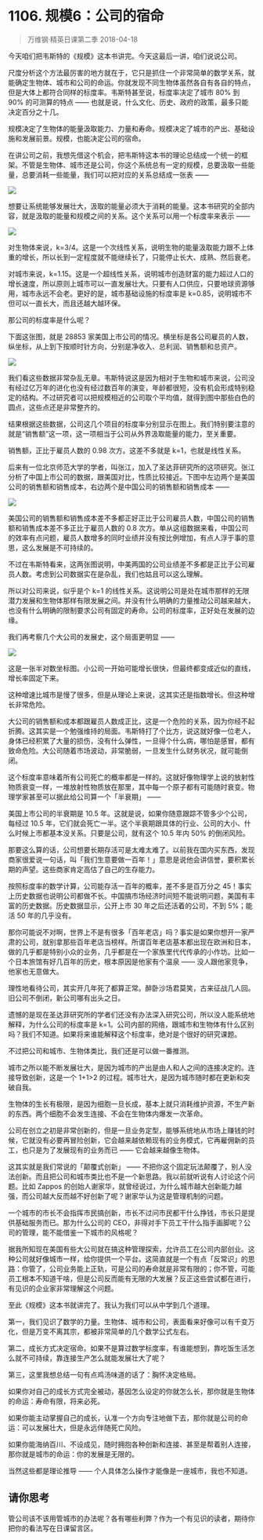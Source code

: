 # 1106. 规模6：公司的宿命
> 万维钢·精英日课第二季
2018-04-18

今天咱们把韦斯特的《规模》这本书讲完。今天这最后一讲，咱们说说公司。

尺度分析这个方法最厉害的地方就在于，它只是抓住一个非常简单的数学关系，就能确定生物体、城市和公司的命运。你就发现不同生物体虽然各自有各自的特点，但是大体上都符合同样的标度率。韦斯特甚至说，标度率决定了城市 80% 到 90% 的可测算的特点 —— 也就是说，什么文化、历史、政府的政策，最多只能决定百分之十几。

规模决定了生物体的能量汲取能力、力量和寿命。规模决定了城市的产出、基础设施和发展前景。规模，也能决定公司的宿命。

在讲公司之前，我想先借这个机会，把韦斯特这本书的理论总结成一个统一的框架。不管是生物体、城市还是公司，你这个系统总有一定的规模，总要汲取一些能量，总要消耗一些能量，我们可以把对应的关系总结成一张表 —— 

![](https://raw.githubusercontent.com/dalong0514/selfstudy/master/图片链接/万维钢/2018056.jpg)

想要让系统能够发展壮大，汲取的能量必须大于消耗的能量。这本书研究的全部内容，就是汲取的能量和规模之间的关系。这个关系可以用一个标度率来表示 ——

![](https://raw.githubusercontent.com/dalong0514/selfstudy/master/图片链接/万维钢/2018057.jpg)

对生物体来说，k=3/4。这是一个次线性关系，说明生物的能量汲取能力跟不上体重的增长，所以长到一定程度就不能继续长了，只能停止长大、成熟、然后衰老。

对城市来说，k=1.15。这是一个超线性关系，说明城市创造财富的能力超过人口的增长速度，所以原则上城市可以一直发展壮大。只要有人口供应，只要地球资源够用，城市永远不会老。更好的是，城市基础设施的标度率是 k=0.85，说明城市不但可以一直长大，而且还越大越环保。

那公司的标度率是什么呢？

下面这张图，就是 28853 家美国上市公司的情况。横坐标是各公司雇员的人数，纵坐标，从上到下按顺时针方向，分别是净收入、总利润、销售额和总资产。

![](https://raw.githubusercontent.com/dalong0514/selfstudy/master/图片链接/万维钢/2018058.jpg)

我们看这些数据非常杂乱无章。韦斯特说这是因为相对于生物和城市来说，公司没有经过亿万年的进化也没有经过数百年的演变，年龄都很短，没有机会形成特别稳定的结构。不过研究者可以把规模相近的公司取个平均值，就得到图中那些白色的圆点，这些点还是非常整齐的。

结果根据这些数据，公司这几个项目的标度率分别显示在图上。我们特别要注意的就是“销售额”这一项，这一项相当于公司从外界汲取能量的能力，至关重要。

销售额，正比于雇员人数的 0.98 次方。这差不多就是 k=1，也就是线性关系。

后来有一位北京师范大学的学者，叫张江，加入了圣达菲研究所的这项研究。张江分析了中国上市公司的数据，跟美国对比，性质比较接近。下图中左边两个是美国公司的销售额和销售成本，右边两个是中国公司的销售额和销售成本 ——

![](https://raw.githubusercontent.com/dalong0514/selfstudy/master/图片链接/万维钢/2018059.jpg)

美国公司的销售额和销售成本差不多都正好正比于公司雇员人数，中国公司的销售额和销售成本差不多正比于雇员人数的 0.8 次方。单从这组数据来看，中国公司的效率有点问题，雇员人数增多的同时业绩并没有按比例增加，有点人浮于事的意思，这么发展是不可持续的。

不过在韦斯特看来，这两张图说明，中美两国的公司业绩差不多都是正比于公司雇员人数。考虑到公司数据实在是杂乱，我们也姑且可以这么理解。

所以对公司来说，似乎是个 k=1 的线性关系。这说明公司是处在城市那样的无限潜力发展和生物体那样有限发展之间。并没有什么明确的力量推动公司越来越大，也没有什么明确的限制要求公司有固定的寿命。公司的标度率，正好处在发展的边缘。

我们再考察几个大公司的发展史，这个局面更明显 —— 

![](https://raw.githubusercontent.com/dalong0514/selfstudy/master/图片链接/万维钢/2018060.jpg)

这是一张半对数坐标图。小公司一开始可能增长很快，但最终都变成近似的直线，增长率固定下来。

这种增速比城市是慢了很多，但是从理论上来说，这其实还是指数增长。但这种增长非常危险。

大公司的销售额和成本都跟雇员人数成正比，这是一个危险的关系，因为你经不起折腾。这其实是一个勉强维持的局面。韦斯特打了个比方，说这就好像一位老人，身体已经积累了大量的损伤，没有什么弹性，一旦得个什么病，哪怕是感冒，都有致命危险。大公司随着市场波动，非常脆弱，一旦发生什么财务状况，就可能倒闭。

这个标度率意味着所有公司死亡的概率都是一样的。这就好像物理学上说的放射性物质衰变一样，一堆放射性物质放在那里，其中每一个原子都有可能随时衰变。物理学家甚至可以据此给公司算一个「半衰期」 ——

美国上市公司的半衰期是 10.5 年。这就是说，如果你随意跟踪不管多少个公司，每经过 10.5 年，它们就会死亡一半。这个半衰期跟具体的行业、公司的大小、什么时候上市都基本没关系。只要是公司，就有这个 10.5 年内 50% 的倒闭风险。

那要这么算的话，公司想要长期存活可是太难太难了。以前我在国内买东西，发现商家很爱说一句话，叫「我们生意要做一百年！」意思是说他会讲信誉，要积累长期的声望。这些商家肯定高估了自己的生存能力。

按照标度率的数学计算，公司能存活一百年的概率，差不多是百万分之 45！事实上历史数据也说明公司都做不长。中国搞市场经济时间短不能说明问题，美国有丰富的历史数据。历史数据显示，公开上市 30 年之后还活着的公司，不到 5%；能活 50 年的几乎没有。

那你可能说不对啊，世界上不是有很多「百年老店」吗？事实是如果你想开一家严肃的公司，就别拿那些百年老店当榜样。所谓百年老店基本都出现在欧洲和日本，做的几乎都是特别小众的业务，几乎都是在一个家族里代代传承的小作坊。比如一个日本旅馆有好几百年的历史，根本原因是他家有个温泉 —— 没人跟他家竞争，他家也无意做大。

理性地看待公司，其实开几年死了都算正常。醉卧沙场君莫笑，古来征战几人回。旧公司不倒闭，新公司哪有出头之日。

遗憾的是现在圣达菲研究所的学者们还没有办法深入研究公司，所以没人能系统地解释，为什么公司的标度率是 k=1。公司内部的网络，跟城市和生物体有什么区别吗？我们不知道。如果将来谁能解释这个标度率，绝对是个很好的研究课题。

不过把公司和城市、生物体类比，我们还是可以做一番推测。

城市之所以能不断发展壮大，是因为城市的产出是由人和人之间的连接决定的。连接导致创新，这是一个 1+1>2 的过程。城市壮大，是因为城市随时都在更新和突破自我。

生物体的生长有极限，是因为细胞一旦长成，基本上就只消耗维护资源，不生产新的东西。两个细胞不会发生连接、不会在生物体内爆发一次革命。

公司在创立之初是非常创新的，但是一旦业务定型，能够系统地从市场上赚钱的时候，它就没有必要再冒险创新，它会越来越依赖现有的业务模式，它再雇佣新的员工，也只是为了发展现有的业务而已 —— 它会越来越像生物体。

这其实就是我们常说的「颠覆式创新」 —— 不把你这个固定玩法颠覆了，别人没法创新。而且把公司和城市类比也不是一个新思路。我以前就听说有人讨论这个问题。比如 Zappos 的创始人谢家华，就曾经说过，为什么城市越大创新能力越强，而公司越大反而越不好创新了呢？谢家华认为这是管理机制的问题。

一个城市的市长不会指挥市民搞创新，市长不过问市民都干什么挣钱，市长只是提供基础服务而已。那为什么公司的 CEO，非得对手下员工干什么指手画脚呢？公司的管理，能不能借鉴一下城市的风格呢？

据我所知现在美国有些大公司就在搞这种管理探索，允许员工在公司内部创业。这种公司就好像城市一样，给你提供一个平台。这简直就是一个有点「反常识」的思路：你管了，公司业务能上正轨，可是公司的寿命就是非常有限的；你不管，可能员工根本不知道干啥，但是公司反而能有无限的大发展？反正这些尝试都在进行，有见识的企业家非常理解这个问题。

至此《规模》这本书就讲完了。我认为我们可以从中学到几个道理。

第一，我们见识了数学的力量。生物体、城市和公司，表面看来好像可以有千变万化，但是万变不离其宗，都被非常简单的几个数学公式左右。

第二，成长方式决定宿命。如果不是算过数学标度率，有谁能想到，靠吃饭生活怎么就不可持续，靠连接生产怎么就能发展壮大了呢？

第三，这里我想总结一句有点鸡汤味道的话了：胸怀决定格局。

如果你对自己的成长方式完全被动，基因怎么设定的你就怎么长，那你就是生物体的命运：寿命有限，将来必死。

如果你能主动掌握自己的成长，认准一个方向专注地做下去，那你就是公司的命运：可以发展壮大，但是永远伴随死亡风险。

如果你能海纳百川、不设成见，随时拥抱各种创新和连接、甚至是帮着别人连接，那你就是城市的命运：你的发展是无限的。

当然这些都是理论推导 —— 个人具体怎么操作才能像是一座城市，我也不知道。

## 请你思考
管公司该不该用管城市的办法呢？各有哪些利弊？作为一个有见识的读者，期待你把你的看法写在日课留言区。

